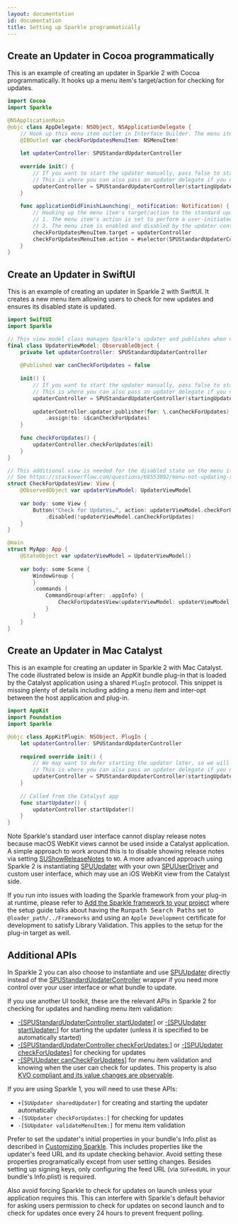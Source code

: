```yaml
---
layout: documentation
id: documentation
title: Setting up Sparkle programmatically
---
```


## Create an Updater in Cocoa programmatically

This is an example of creating an updater in Sparkle 2 with Cocoa programmatically. It hooks up a menu item's target/action for checking for updates.

```swift
import Cocoa
import Sparkle

@NSApplicationMain
@objc class AppDelegate: NSObject, NSApplicationDelegate {
    // Hook up this menu item outlet in Interface Builder. The menu item's title is typically "Check for Updates…"
    @IBOutlet var checkForUpdatesMenuItem: NSMenuItem!
    
    let updaterController: SPUStandardUpdaterController
    
    override init() {
        // If you want to start the updater manually, pass false to startingUpdater and call .startUpdater() later
        // This is where you can also pass an updater delegate if you need one
        updaterController = SPUStandardUpdaterController(startingUpdater: true, updaterDelegate: nil, userDriverDelegate: nil)
    }
    
    func applicationDidFinishLaunching(_ notification: Notification) {
        // Hooking up the menu item's target/action to the standard updater controller does two things:
        // 1. The menu item's action is set to perform a user-initiated check for new updates
        // 2. The menu item is enabled and disabled by the updater controller depending on -[SPUUpdater canCheckForUpdates]
        checkForUpdatesMenuItem.target = updaterController
        checkForUpdatesMenuItem.action = #selector(SPUStandardUpdaterController.checkForUpdates(_:))
    }
}
```

## Create an Updater in SwiftUI

This is an example of creating an updater in Sparkle 2 with SwiftUI. It creates a new menu item allowing users to check for new updates and ensures its disabled state is updated.

```swift
import SwiftUI
import Sparkle

// This view model class manages Sparkle's updater and publishes when new updates are allowed to be checked
final class UpdaterViewModel: ObservableObject {
    private let updaterController: SPUStandardUpdaterController
    
    @Published var canCheckForUpdates = false
    
    init() {
        // If you want to start the updater manually, pass false to startingUpdater and call .startUpdater() later
        // This is where you can also pass an updater delegate if you need one
        updaterController = SPUStandardUpdaterController(startingUpdater: true, updaterDelegate: nil, userDriverDelegate: nil)
        
        updaterController.updater.publisher(for: \.canCheckForUpdates)
            .assign(to: &$canCheckForUpdates)
    }
    
    func checkForUpdates() {
        updaterController.checkForUpdates(nil)
    }
}

// This additional view is needed for the disabled state on the menu item to work properly before Monterey.
// See https://stackoverflow.com/questions/68553092/menu-not-updating-swiftui-bug for more information
struct CheckForUpdatesView: View {
    @ObservedObject var updaterViewModel: UpdaterViewModel
    
    var body: some View {
        Button("Check for Updates…", action: updaterViewModel.checkForUpdates)
            .disabled(!updaterViewModel.canCheckForUpdates)
    }
}

@main
struct MyApp: App {
    @StateObject var updaterViewModel = UpdaterViewModel()
    
    var body: some Scene {
        WindowGroup {
        }
        .commands {
            CommandGroup(after: .appInfo) {
                CheckForUpdatesView(updaterViewModel: updaterViewModel)
            }
        }
    }
}
```

## Create an Updater in Mac Catalyst

This is an example for creating an updater in Sparkle 2 with Mac Catalyst. The code illustrated below is inside an AppKit bundle plug-in that is loaded by the Catalyst application using a shared `PlugIn` protocol. This snippet is missing plenty of details including adding a menu item and inter-opt between the host application and plug-in.

```swift
import AppKit
import Foundation
import Sparkle

@objc class AppKitPlugin: NSObject, PlugIn {
    let updaterController: SPUStandardUpdaterController
    
    required override init() {
        // We may want to defer starting the updater later, so we will pass false to startingUpdater
        // This is where you can also pass an updater delegate if you need one
        updaterController = SPUStandardUpdaterController(startingUpdater: false, updaterDelegate: nil, userDriverDelegate: nil)
    }
    
    // Called from the Catalyst app
    func startUpdater() {
        updaterController.startUpdater()
    }
}

```

Note Sparkle's standard user interface cannot display release notes because macOS WebKit views cannot be used inside a Catalyst application. A simple approach to work around this is to disable showing release notes via setting [SUShowReleaseNotes](/documentation/customization) to `NO`. A more advanced approach using Sparkle 2 is instantiating [SPUUpdater](/documentation/api-reference/Classes/SPUUpdater.html) with your own [SPUUserDriver](/documentation/api-reference/Protocols/SPUUserDriver.html) and custom user interface, which may use an iOS WebKit view from the Catalyst side.

If you run into issues with loading the Sparkle framework from your plug-in at runtime, please refer to [Add the Sparkle framework to your project](/documentation/#1-add-the-sparkle-framework-to-your-project) where the setup guide talks about having the <samp>Runpath Search Paths</samp> set to `@loader_path/../Frameworks` and using an `Apple Development` certificate for development to satisfy Library Validation. This applies to the setup for the plug-in target as well.

## Additional APIs

In Sparkle 2 you can also choose to instantiate and use [SPUUpdater](/documentation/api-reference/Classes/SPUUpdater.html) directly instead of the [SPUStandardUpdaterController](/documentation/api-reference/Classes/SPUStandardUpdaterController.html) wrapper if you need more control over your user interface or what bundle to update.

If you use another UI toolkit, these are the relevant APIs in Sparkle 2 for checking for updates and handling menu item validation:

* [-[SPUStandardUpdaterController startUpdater]](/documentation/api-reference/Classes/SPUStandardUpdaterController.html#/c:objc(cs)SPUStandardUpdaterController(im)startUpdater) or [-[SPUUpdater startUpdater:]](/documentation/api-reference/Classes/SPUUpdater.html#/c:objc(cs)SPUUpdater(im)startUpdater:) for starting the updater (unless it is specified to be automatically started)
* [-[SPUStandardUpdaterController checkForUpdates:]](/documentation/api-reference/Classes/SPUStandardUpdaterController.html#/c:objc(cs)SPUStandardUpdaterController(im)checkForUpdates:) or [-[SPUUpdater checkForUpdates]](/documentation/api-reference/Classes/SPUUpdater.html#/c:objc(cs)SPUUpdater(im)checkForUpdates) for checking for updates
* [-[SPUUpdater canCheckForUpdates]](/documentation/api-reference/Classes/SPUUpdater.html#/c:objc(cs)SPUUpdater(py)canCheckForUpdates) for menu item validation and knowing when the user can check for updates. This property is also [KVO compliant and its value changes are observable](https://developer.apple.com/library/archive/documentation/Cocoa/Conceptual/KeyValueObserving/Articles/KVOBasics.html#//apple_ref/doc/uid/20002252-BAJEAIEE).

If you are using Sparkle 1, you will need to use these APIs:

* `+[SUUpdater sharedUpdater]` for creating and starting the updater automatically
* `-[SUUpdater checkForUpdates:]` for checking for updates
* `-[SUUpdater validateMenuItem:]` for menu item validation

Prefer to set the updater's initial properties in your bundle's Info.plist as described in [Customizing Sparkle](/documentation/customization/). This includes properties like the updater's feed URL and its update checking behavior. Avoid setting these properties programatically except from user setting changes. Besides setting up signing keys, only configuring the feed URL (via `SUFeedURL` in your bundle's Info.plist) is required.

Also avoid forcing Sparkle to check for updates on launch unless your application requires this. This can interfere with Sparkle's default behavior for asking users permission to check for updates on second launch and to check for updates once every 24 hours to prevent frequent polling.
